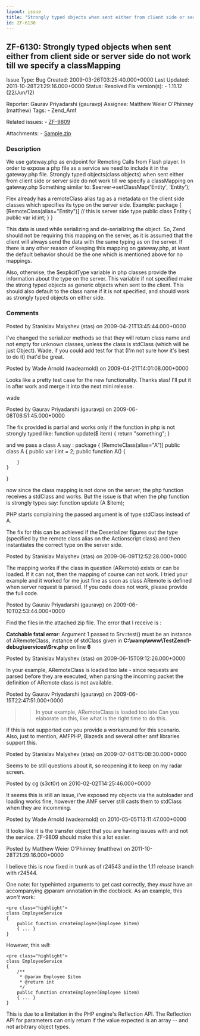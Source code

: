 ```yaml
---
layout: issue
title: "Strongly typed objects when sent either from client side or server side do not work till we specify a classMapping"
id: ZF-6130
---
```


ZF-6130: Strongly typed objects when sent either from client side or server side do not work till we specify a classMapping
---------------------------------------------------------------------------------------------------------------------------

 Issue Type: Bug Created: 2009-03-26T03:25:40.000+0000 Last Updated: 2011-10-28T21:29:16.000+0000 Status: Resolved Fix version(s): - 1.11.12 (22/Jun/12)
 
 Reporter:  Gaurav Priyadarshi (gauravp)  Assignee:  Matthew Weier O'Phinney (matthew)  Tags: - Zend\_Amf
 
 Related issues: - [ZF-9809](/issues/browse/ZF-9809)
 
 Attachments: - [Sample.zip](/issues/secure/attachment/11999/Sample.zip)
 
### Description

We use gateway.php as endpoint for Remoting Calls from Flash player. In order to expose a php file as a service we need to include it in the gateway.php file. Strongly typed objects(class objects) when sent either from client side or server side do not work till we specify a classMapping on gateway.php Something similar to: $server->setClassMap('Entity', 'Entity');

Flex already has a remoteClass alias tag as a metadata on the client side classes which specifies its type on the server side. Example: package {  
 [RemoteClass(alias="Entity")] // this is server side type public class Entity { public var id:int; } }

This data is used while serializing and de-serializing the object. So, Zend should not be requiring this mapping on the server, as it is assumed that the client will always send the data with the same typing as on the server. If there is any other reason of keeping this mapping on gateway.php, at least the default behavior should be the one which is mentioned above for no mappings.

Also, otherwise, the $explicitType variable in php classes provide the information about the type on the server. This variable if not specified make the strong typed objects as generic objects when sent to the client. This should also default to the class name if it is not specified, and should work as strongly typed objects on either side.

 

 

### Comments

Posted by Stanislav Malyshev (stas) on 2009-04-21T13:45:44.000+0000

I've changed the serializer methods so that they will return class name and not empty for unknown classes, unless the class is stdClass (which will be just Object). Wade, if you could add test for that (I'm not sure how it's best to do it) that'd be great.

 

 

Posted by Wade Arnold (wadearnold) on 2009-04-21T14:01:08.000+0000

Looks like a pretty test case for the new functionality. Thanks stas! I'll put it in after work and merge it into the next mini release.

wade

 

 

Posted by Gaurav Priyadarshi (gauravp) on 2009-06-08T06:51:45.000+0000

The fix provided is partial and works only if the function in php is not strongly typed like: function update($ item) { return "something"; }

and we pass a class A say : package { [RemoteClass(alias="A")] public class A { public var i:int = 2; public function A() {

 
        }
    }


}

now since the class mapping is not done on the server, the php function receives a stdClass and works. But the issue is that when the php function is strongly types say: function update (A $item);

PHP starts complaining the passed argument is of type stdClass instead of A.

The fix for this can be achieved if the Deserializer figures out the type (specified by the remote class alias on the Actionscript class) and then instantiates the correct type on the server side.

 

 

Posted by Stanislav Malyshev (stas) on 2009-06-09T12:52:28.000+0000

The mapping works if the class in question (ARemote) exists or can be loaded. If it can not, then the mapping of course can not work. I tried your example and it worked for me just fine as soon as class ARemote is defined when server request is parsed. If you code does not work, please provide the full code.

 

 

Posted by Gaurav Priyadarshi (gauravp) on 2009-06-10T02:53:44.000+0000

Find the files in the attached zip file. The error that I receive is :

  
**Catchable fatal error**: Argument 1 passed to Srv::test() must be an instance of ARemoteClass, instance of stdClass given in **C:\\wamp\\www\\TestZend1-debug\\services\\Srv.php** on line **6**

 

 

Posted by Stanislav Malyshev (stas) on 2009-06-15T09:12:26.000+0000

In your example, ARemoteClass is loaded too late - since requests are parsed before they are executed, when parsing the incoming packet the definition of ARemote class is not available.

 

 

Posted by Gaurav Priyadarshi (gauravp) on 2009-06-15T22:47:51.000+0000

> > In your example, ARemoteClass is loaded too late Can you elaborate on this, like what is the right time to do this.

If this is not supported can you provide a workaround for this scenario. Also, just to mention, AMFPHP, Blazeds and several other amf libraries support this.

 

 

Posted by Stanislav Malyshev (stas) on 2009-07-04T15:08:30.000+0000

Seems to be still questions about it, so reopening it to keep on my radar screen.

 

 

Posted by cg (s3ct0r) on 2010-02-02T14:25:46.000+0000

It seems this is still an issue, i've exposed my objects via the autoloader and loading works fine, however the AMF server still casts them to stdClass when they are incomming.

 

 

Posted by Wade Arnold (wadearnold) on 2010-05-05T13:11:47.000+0000

It looks like it is the transfer object that you are having issues with and not the service. ZF-9809 should make this a lot easier.

 

 

Posted by Matthew Weier O'Phinney (matthew) on 2011-10-28T21:29:16.000+0000

I believe this is now fixed in trunk as of r24543 and in the 1.11 release branch with r24544.

One note: for typehinted arguments to get cast correctly, they _must_ have an accompanying @param annotation in the docblock. As an example, this _won't_ work:

 
    <pre class="highlight">
    class EmployeeService
    {
        public function createEmployee(Employee $item)
        { ... }
    }


However, this _will_:

 
    <pre class="highlight">
    class EmployeeService
    {
        /**
         * @param Employee $item
         * @return int
         */
        public function createEmployee(Employee $item)
        { ... }
    }


This is due to a limitation in the PHP engine's Reflection API. The Reflection API for parameters can only return if the value expected is an array -- and not arbitrary object types.

 

 